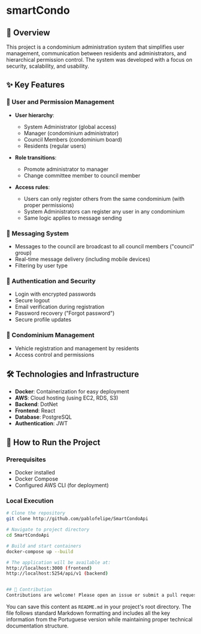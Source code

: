 # smartCondo

## 📌 Overview
This project is a condominium administration system that simplifies user management, communication between residents and administrators, and hierarchical permission control. The system was developed with a focus on security, scalability, and usability.

## ✨ Key Features

### 👥 User and Permission Management
- **User hierarchy**:
  - System Administrator (global access)
  - Manager (condominium administrator)
  - Council Members (condominium board)
  - Residents (regular users)
  
- **Role transitions**:
  - Promote administrator to manager
  - Change committee member to council member
  
- **Access rules**:
  - Users can only register others from the same condominium (with proper permissions)
  - System Administrators can register any user in any condominium
  - Same logic applies to message sending

### 📩 Messaging System
- Messages to the council are broadcast to all council members ("council" group)
- Real-time message delivery (including mobile devices)
- Filtering by user type

### 🔐 Authentication and Security
- Login with encrypted passwords
- Secure logout
- Email verification during registration
- Password recovery ("Forgot password")
- Secure profile updates

### 🚗 Condominium Management
- Vehicle registration and management by residents
- Access control and permissions

## 🛠 Technologies and Infrastructure
- **Docker**: Containerization for easy deployment
- **AWS**: Cloud hosting (using EC2, RDS, S3)
- **Backend**: DotNet
- **Frontend**: React
- **Database**: PostgreSQL
- **Authentication**: JWT

## 🚀 How to Run the Project

### Prerequisites
- Docker installed
- Docker Compose
- Configured AWS CLI (for deployment)

### Local Execution
```bash
# Clone the repository
git clone http://github.com/pablofelipe/SmartCondoApi

# Navigate to project directory
cd SmartCondoApi

# Build and start containers
docker-compose up --build

# The application will be available at:
http://localhost:3000 (frontend)
http://localhost:5254/api/v1 (backend)


## 🤝 Contribution
Contributions are welcome! Please open an issue or submit a pull request following our contribution guidelines.

```

You can save this content as `README.md` in your project's root directory. The file follows standard Markdown formatting and includes all the key information from the Portuguese version while maintaining proper technical documentation structure.
